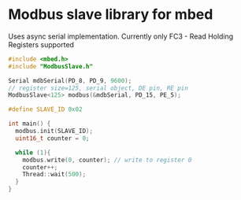 # Modbus slave library for mbed
Uses async serial implementation. Currently only FC3 - Read Holding Registers supported

```cpp
#include <mbed.h>
#include "ModbusSlave.h"

Serial mdbSerial(PD_8, PD_9, 9600);
// register size=125, serial object, DE pin, RE pin
ModbusSlave<125> modbus(&mdbSerial, PD_15, PE_5);

#define SLAVE_ID 0x02

int main() {
  modbus.init(SLAVE_ID);
  uint16_t counter = 0;

  while (1){
    modbus.write(0, counter); // write to register 0
    counter++;
    Thread::wait(500);
  }
}

```